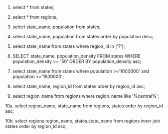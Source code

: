1. select * from states;

2. select * from regions;

3. select state_name, population from states;

4. select state_name, population from states order by population desc;

5. select state_name from states where region_id in ('7');

6. SELECT state_name, population_density
	FROM states
	WHERE population_density >= '50'
	ORDER BY population_density asc;

7. select state_name
	from states
	where population >='1000000' and population <='1500000';

8. select state_name, region_id
	from states
	order by region_id asc;

9. select region_name
	from regions
	where region_name
	like '%central%';

10a. select region_name, state_name
	from regions, states
	order by region_id asc;

10b. select regions.region_name, states.state_name
	 from regions
	 inner join states
	 order by region_id asc;
